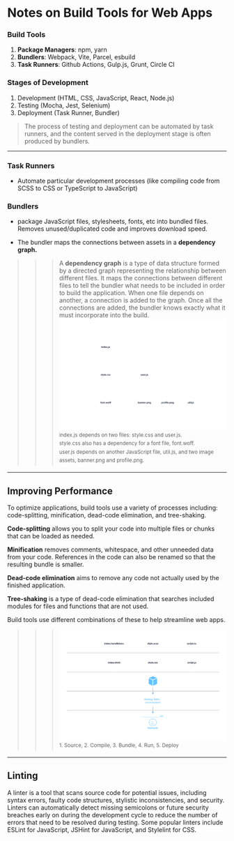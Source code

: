  # Notes on Build Tools for Web Apps

### Build Tools
1. **Package Managers**:  npm, yarn 
2. **Bundlers**: Webpack, Vite, Parcel, esbuild
3. **Task Runners**: Github Actions, Gulp.js, Grunt, Circle CI

### Stages of Development
1. Development (HTML, CSS, JavaScript, React, Node.js)
2. Testing (Mocha, Jest, Selenium)
3. Deployment (Task Runner, Bundler)

>The process of testing and deployment can be automated by task runners, and the content served in the deployment stage is often produced by bundlers.

------
### Task Runners
* Automate particular development processes (like compiling code from SCSS to CSS or TypeScript to JavaScript)

### Bundlers
* package JavaScript files, stylesheets, fonts, etc into bundled files. Removes unused/duplicated code and improves download speed.

* The bundler maps the connections between assets in a **dependency graph.** 

>>>A **dependency graph**  is a type of data structure formed by a directed graph representing the relationship between different files. It maps the connections between different files to tell the bundler what needs to be included in order to build the application.
 When one file depends on another, a connection is added to the graph. Once all the connections are added, the bundler knows exactly what it must incorporate into the build.
 ![graph](dependency-graph.svg "Title")
<sup> index.js depends on two files: style.css and user.js.  
style.css also has a dependency for a font file, font.woff.  
user.js depends on another JavaScript file, util.js, and two image assets, banner.png and profile.png.</sup>

------

## **Improving Performance**

To optimize applications, build tools use a variety of processes including: code-splitting, minification, dead-code elimination, and tree-shaking.

**Code-splitting** allows you to split your code into multiple files or chunks that can be loaded as needed.

**Minification** removes comments, whitespace, and other unneeded data from your code. References in the code can also be renamed so that the resulting bundle is smaller.

**Dead-code elimination** aims to remove any code not actually used by the finished application. 

**Tree-shaking** is a type of dead-code elimination that searches included modules for files and functions that are not used.

Build tools use different combinations of these to help streamline web apps.
<span style = "background-color:black">
 >>>![graph](process-review.svg "Title")</span>
<sup> 1. Source, 2. Compile, 3. Bundle, 4. Run, 5. Deploy

------

## **Linting**
A linter is a tool that scans source code for potential issues, including syntax errors, faulty code structures, stylistic inconsistencies, and security. Linters can automatically detect missing semicolons or future security breaches early on during the development cycle to reduce the number of errors that need to be resolved during testing. Some popular linters include ESLint for JavaScript, JSHint for JavaScript, and Stylelint for CSS.
